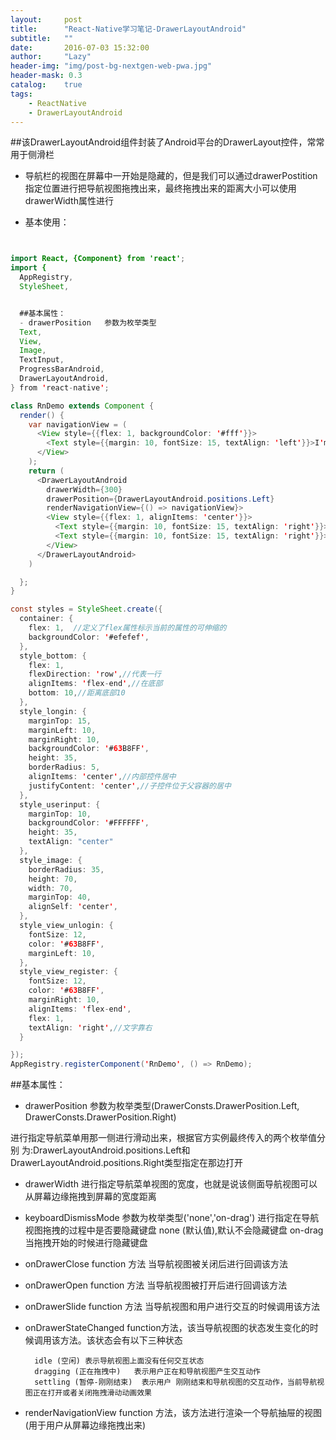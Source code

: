 ```yaml
---
layout:     post
title:      "React-Native学习笔记-DrawerLayoutAndroid"
subtitle:   ""
date:       2016-07-03 15:32:00
author:     "Lazy"
header-img: "img/post-bg-nextgen-web-pwa.jpg"
header-mask: 0.3
catalog:    true
tags:
    - ReactNative
    - DrawerLayoutAndroid
---
```





##该DrawerLayoutAndroid组件封装了Android平台的DrawerLayout控件，常常用于侧滑栏
- 导航栏的视图在屏幕中一开始是隐藏的，但是我们可以通过drawerPostition指定位置进行把导航视图拖拽出来，最终拖拽出来的距离大小可以使用drawerWidth属性进行

- 基本使用：


```java


import React, {Component} from 'react';
import {
  AppRegistry,
  StyleSheet,


  ##基本属性：
  - drawerPosition   参数为枚举类型
  Text,
  View,
  Image,
  TextInput,
  ProgressBarAndroid,
  DrawerLayoutAndroid,
} from 'react-native';

class RnDemo extends Component {
  render() {
    var navigationView = (
      <View style={{flex: 1, backgroundColor: '#fff'}}>
        <Text style={{margin: 10, fontSize: 15, textAlign: 'left'}}>I'm in the Drawer!</Text>
      </View>
    );
    return (
      <DrawerLayoutAndroid
        drawerWidth={300}
        drawerPosition={DrawerLayoutAndroid.positions.Left}
        renderNavigationView={() => navigationView}>
        <View style={{flex: 1, alignItems: 'center'}}>
          <Text style={{margin: 10, fontSize: 15, textAlign: 'right'}}>Hello</Text>
          <Text style={{margin: 10, fontSize: 15, textAlign: 'right'}}>World!</Text>
        </View>
      </DrawerLayoutAndroid>
    )

  };
}

const styles = StyleSheet.create({
  container: {
    flex: 1,  //定义了flex属性标示当前的属性的可伸缩的
    backgroundColor: '#efefef',
  },
  style_bottom: {
    flex: 1,
    flexDirection: 'row',//代表一行
    alignItems: 'flex-end',//在底部
    bottom: 10,//距离底部10
  },
  style_longin: {
    marginTop: 15,
    marginLeft: 10,
    marginRight: 10,
    backgroundColor: '#63B8FF',
    height: 35,
    borderRadius: 5,
    alignItems: 'center',//内部控件居中
    justifyContent: 'center',//子控件位于父容器的居中
  },
  style_userinput: {
    marginTop: 10,
    backgroundColor: '#FFFFFF',
    height: 35,
    textAlign: "center"
  },
  style_image: {
    borderRadius: 35,
    height: 70,
    width: 70,
    marginTop: 40,
    alignSelf: 'center',
  },
  style_view_unlogin: {
    fontSize: 12,
    color: '#63B8FF',
    marginLeft: 10,
  },
  style_view_register: {
    fontSize: 12,
    color: '#63B8FF',
    marginRight: 10,
    alignItems: 'flex-end',
    flex: 1,
    textAlign: 'right',//文字靠右
  }

});
AppRegistry.registerComponent('RnDemo', () => RnDemo);


```


##基本属性：
- drawerPosition   参数为枚举类型(DrawerConsts.DrawerPosition.Left, DrawerConsts.DrawerPosition.Right)

进行指定导航菜单用那一侧进行滑动出来，根据官方实例最终传入的两个枚举值分别    为:DrawerLayoutAndroid.positions.Left和DrawerLayoutAndroid.positions.Right类型指定在那边打开


- drawerWidth  进行指定导航菜单视图的宽度，也就是说该侧面导航视图可以从屏幕边缘拖拽到屏幕的宽度距离



- keyboardDismissMode    参数为枚举类型('none','on-drag') 进行指定在导航视图拖拽的过程中是否要隐藏键盘
        none   (默认值),默认不会隐藏键盘
        on-drag  当拖拽开始的时候进行隐藏键盘


- onDrawerClose   function 方法 当导航视图被关闭后进行回调该方法
- onDrawerOpen   function 方法 当导航视图被打开后进行回调该方法
- onDrawerSlide  function  方法  当导航视图和用户进行交互的时候调用该方法
- onDrawerStateChanged function方法，该当导航视图的状态发生变化的时候调用该方法。该状态会有以下三种状态

        idle (空闲) 表示导航视图上面没有任何交互状态
        dragging (正在拖拽中)   表示用户正在和导航视图产生交互动作
        settling (暂停-刚刚结束)  表示用户 刚刚结束和导航视图的交互动作，当前导航视图正在打开或者关闭拖拽滑动动画效果




- renderNavigationView  function 方法，该方法进行渲染一个导航抽屉的视图(用于用户从屏幕边缘拖拽出来)



